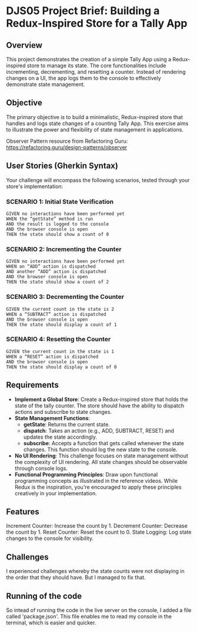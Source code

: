 # DJS05 Project Brief: Building a Redux-Inspired Store for a Tally App

## Overview
This project demonstrates the creation of a simple Tally App using a Redux-inspired store to manage its state. The core functionalities include incrementing, decrementing, and resetting a counter. Instead of rendering changes on a UI, the app logs them to the console to effectively demonstrate state management.

## Objective
The primary objective is to build a minimalistic, Redux-inspired store that handles and logs state changes of a counting Tally App. This exercise aims to illustrate the power and flexibility of state management in applications.

Observer Pattern resource from Refactoring Guru: https://refactoring.guru/design-patterns/observer

## User Stories (Gherkin Syntax)
Your challenge will encompass the following scenarios, tested through your store's implementation:

### SCENARIO 1: Initial State Verification
```
GIVEN no interactions have been performed yet
WHEN the “getState” method is run
AND the result is logged to the console
AND the browser console is open
THEN the state should show a count of 0
```

### SCENARIO 2: Incrementing the Counter
```
GIVEN no interactions have been performed yet
WHEN an “ADD” action is dispatched
AND another “ADD” action is dispatched
AND the browser console is open
THEN the state should show a count of 2
```

### SCENARIO 3: Decrementing the Counter
```
GIVEN the current count in the state is 2
WHEN a “SUBTRACT” action is dispatched
AND the browser console is open
THEN the state should display a count of 1
```

### SCENARIO 4: Resetting the Counter
```
GIVEN the current count in the state is 1
WHEN a “RESET” action is dispatched
AND the browser console is open
THEN the state should display a count of 0
```

## Requirements
- **Implement a Global Store**: Create a Redux-inspired store that holds the state of the tally counter. The store should have the ability to dispatch actions and subscribe to state changes.
- **State Management Functions**:
  - **getState**: Returns the current state.
  - **dispatch**: Takes an action (e.g., ADD, SUBTRACT, RESET) and updates the state accordingly.
  - **subscribe**: Accepts a function that gets called whenever the state changes. This function should log the new state to the console.
- **No UI Rendering**: This challenge focuses on state management without the complexity of UI rendering. All state changes should be observable through console logs.
- **Functional Programming Principles**: Draw upon functional programming concepts as illustrated in the reference videos. While Redux is the inspiration, you're encouraged to apply these principles creatively in your implementation.

## Features
Increment Counter: Increase the count by 1.
Decrement Counter: Decrease the count by 1.
Reset Counter: Reset the count to 0.
State Logging: Log state changes to the console for visibility.

## Challenges
I experienced challenges whereby the state counts were not displaying in the order that they should have. But I managed to fix that. 

## Running of the code
So intead of running the code in the live server on the console, I added a file called 'package.json'. This file enables me to read my console in the terminal, which is easier and quicker.
